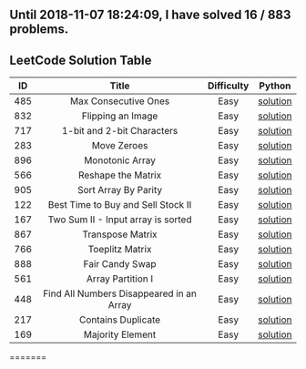 Until 2018-11-07 18:24:09, I have solved 16 / 883 problems. 
----------------
## LeetCode Solution Table
| ID | Title | Difficulty | Python |
|:---:|:---:|:---:|:---:|
|485| Max Consecutive Ones|Easy|[solution](array/485.%20Max%20Consecutive%20Ones.py)|
|832| Flipping an Image|Easy|[solution](array/832.%20Flipping%20an%20Image.py)|
|717| 1-bit and 2-bit Characters|Easy|[solution](array/717.%201-bit%20and%202-bit%20Characters.py)|
|283| Move Zeroes|Easy|[solution](array/283.%20Move%20Zeroes.py)|
|896| Monotonic Array|Easy|[solution](array/896.%20Monotonic%20Array.py)|
|566| Reshape the Matrix|Easy|[solution](array/566.%20Reshape%20the%20Matrix.py)|
|905| Sort Array By Parity|Easy|[solution](array/905.%20Sort%20Array%20By%20Parity.py)|
|122| Best Time to Buy and Sell Stock II|Easy|[solution](array/122.%20Best%20Time%20to%20Buy%20and%20Sell%20Stock%20II.py)|
|167| Two Sum II - Input array is sorted|Easy|[solution](array/167.%20Two%20Sum%20II%20-%20Input%20array%20is%20sorted.py)|
|867| Transpose Matrix|Easy|[solution](array/867.%20Transpose%20Matrix.py)|
|766| Toeplitz Matrix|Easy|[solution](array/766.%20Toeplitz%20Matrix.py)|
|888| Fair Candy Swap|Easy|[solution](array/888.%20Fair%20Candy%20Swap.py)|
|561| Array Partition I|Easy|[solution](array/561.%20Array%20Partition%20I.py)|
|448| Find All Numbers Disappeared in an Array|Easy|[solution](array/448.%20Find%20All%20Numbers%20Disappeared%20in%20an%20Array.py)|
|217| Contains Duplicate|Easy|[solution](array/217.%20Contains%20Duplicate.py)|
|169| Majority Element|Easy|[solution](array/169.%20Majority%20Element.py)|
=======

